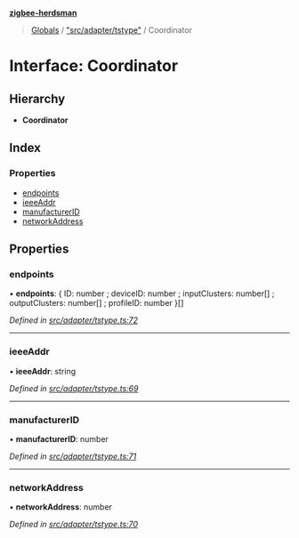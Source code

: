 **[zigbee-herdsman](../README.md)**

> [Globals](../README.md) / ["src/adapter/tstype"](../modules/_src_adapter_tstype_.md) / Coordinator

# Interface: Coordinator

## Hierarchy

* **Coordinator**

## Index

### Properties

* [endpoints](_src_adapter_tstype_.coordinator.md#endpoints)
* [ieeeAddr](_src_adapter_tstype_.coordinator.md#ieeeaddr)
* [manufacturerID](_src_adapter_tstype_.coordinator.md#manufacturerid)
* [networkAddress](_src_adapter_tstype_.coordinator.md#networkaddress)

## Properties

### endpoints

•  **endpoints**: { ID: number ; deviceID: number ; inputClusters: number[] ; outputClusters: number[] ; profileID: number  }[]

*Defined in [src/adapter/tstype.ts:72](https://github.com/Koenkk/zigbee-herdsman/blob/master/src/src/adapter/tstype.ts#L72)*

___

### ieeeAddr

•  **ieeeAddr**: string

*Defined in [src/adapter/tstype.ts:69](https://github.com/Koenkk/zigbee-herdsman/blob/master/src/src/adapter/tstype.ts#L69)*

___

### manufacturerID

•  **manufacturerID**: number

*Defined in [src/adapter/tstype.ts:71](https://github.com/Koenkk/zigbee-herdsman/blob/master/src/src/adapter/tstype.ts#L71)*

___

### networkAddress

•  **networkAddress**: number

*Defined in [src/adapter/tstype.ts:70](https://github.com/Koenkk/zigbee-herdsman/blob/master/src/src/adapter/tstype.ts#L70)*
